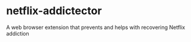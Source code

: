 # netflix-addictector
 A web browser extension that prevents and helps with recovering Netflix addiction
